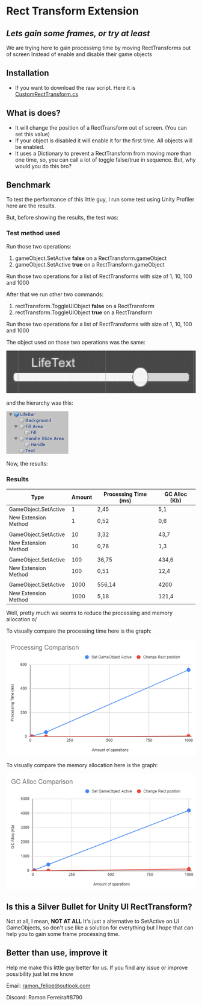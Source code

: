 # Rect Transform Extension
## _Lets gain some frames, or try at least_

We are trying here to gain processimg time by moving RectTransforms out of screen
Instead of enable and disable their game objects

## Installation
- If you want to download the raw script. Here it is
<a id="https://github.com/lipemon1/recttransform/blob/main/Assets/Scripts/CustomRectTransform.cs" href="https://raw.githubusercontent.com/lipemon1/recttransform/master/Assets/Scripts/CustomRectTransform.cs">CustomRectTransform.cs</a>

## What is does?
- It will change the position of a RectTransform out of screen. (You can set this value)
- If your object is disabled it will enable it for the first time. All objects will be enabled.
- It uses a Dictionary to prevent a RectTransform from moving more than one time, so, you can call a lot of toggle false/true in sequence. But, why would you do this bro?

## Benchmark
To test the performance of this little guy, I run some test using Unity Profiler here are the results.

But, before showing the results, the test was:

### Test method used

Run those two operations:
1. gameObject.SetActive **false** on a RectTransform.gameObject
2. gameObject.SetActive **true** on a RectTransform.gameObject

Run those two operations for a list of RectTransforms with size of 1, 10, 100 and 1000

After that we run other two commands:
1. rectTransform.ToggleUIObject **false** on a RectTransform
2. rectTransform.ToggleUIObject **true** on a RectTransform

Run those two operations for a list of RectTransforms with size of 1, 10, 100 and 1000

The object used on those two operations was the same:

![image](https://raw.githubusercontent.com/lipemon1/recttransform/main/img/prefab.PNG)

and the hierarchy was this:

![image](https://raw.githubusercontent.com/lipemon1/recttransform/main/img/hierarchy.PNG)

Now, the results:
### Results

| Type | Amount | Processing Time (ms) | GC Alloc (Kb) |
| ------ | ------ | ------ | ------ |
| GameObject.SetActive | 1 | 2,45 | 5,1 |
| New Extension Method | 1 | 0,52 | 0,6 |
|  |  |
| GameObject.SetActive | 10 | 3,32 | 43,7 |
| New Extension Method | 10 | 0,76 | 1,3 |
|  |  |
| GameObject.SetActive | 100 | 36,75 | 434,6 |
| New Extension Method | 100 | 0,51 | 12,4 |
|  |  |
| GameObject.SetActive | 1000 | 556,14 | 4200 |
| New Extension Method | 1000 | 5,18 | 121,4 |

Well, pretty much we seems to reduce the processing and memory allocation o/

To visually compare the processing time here is the graph:

![image](https://raw.githubusercontent.com/lipemon1/recttransform/main/img/processing.PNG)

To visually compare the memory allocation here is the graph:

![image](https://raw.githubusercontent.com/lipemon1/recttransform/main/img/gcalloc.PNG)

## Is this a Silver Bullet for Unity UI RectTransform?
Not at all, I mean, **NOT AT ALL**
It's just a alternative to SetActive on UI GameObjects, so don't use like a solution for everything but I hope that can help you to gain some frame processing time.

## Better than use, improve it
Help me make this little guy better for us. If you find any issue or improve possibility just let me know

Email: ramon_felipe@outlook.com

Discord: Ramon Ferreira#8790
